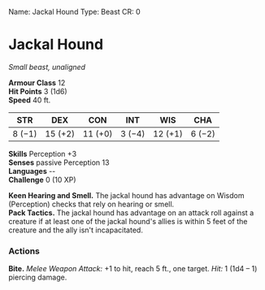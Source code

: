 Name: Jackal Hound
Type: Beast
CR: 0

# Jackal Hound 
_Small beast, unaligned_

**Armour Class** 12    
**Hit Points** 3 (1d6)    
**Speed** 40 ft. 

| STR     | DEX     | CON     | INT     | WIS     | CHA     |
|---------|---------|---------|---------|---------|---------|
| 8 (−1)  | 15 (+2) | 11 (+0) | 3 (−4)  | 12 (+1) | 6 (−2)  |  

**Skills** Perception +3    
**Senses** passive Perception 13    
**Languages** --    
**Challenge** 0 (10 XP) 

**Keen Hearing and Smell.** The jackal hound has advantage on Wisdom (Perception) checks that rely on hearing or smell.    
**Pack Tactics.** The jackal hound has advantage on an attack roll against a creature if at least one of the jackal hound's allies is within 5 feet of the creature and the ally isn't incapacitated. 

### Actions    
**Bite.** _Melee Weapon Attack:_ +1 to hit, reach 5 ft., one target. _Hit:_ 1 (1d4 – 1) piercing damage.